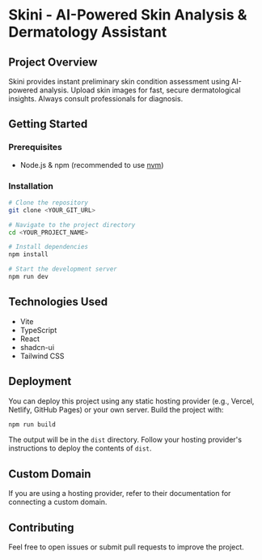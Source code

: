 # Skini - AI-Powered Skin Analysis & Dermatology Assistant

## Project Overview

Skini provides instant preliminary skin condition assessment using AI-powered analysis. Upload skin images for fast, secure dermatological insights. Always consult professionals for diagnosis.

## Getting Started

### Prerequisites
- Node.js & npm (recommended to use [nvm](https://github.com/nvm-sh/nvm#installing-and-updating))

### Installation

```sh
# Clone the repository
git clone <YOUR_GIT_URL>

# Navigate to the project directory
cd <YOUR_PROJECT_NAME>

# Install dependencies
npm install

# Start the development server
npm run dev
```

## Technologies Used
- Vite
- TypeScript
- React
- shadcn-ui
- Tailwind CSS

## Deployment

You can deploy this project using any static hosting provider (e.g., Vercel, Netlify, GitHub Pages) or your own server. Build the project with:

```sh
npm run build
```

The output will be in the `dist` directory. Follow your hosting provider's instructions to deploy the contents of `dist`.

## Custom Domain

If you are using a hosting provider, refer to their documentation for connecting a custom domain.

## Contributing

Feel free to open issues or submit pull requests to improve the project.
